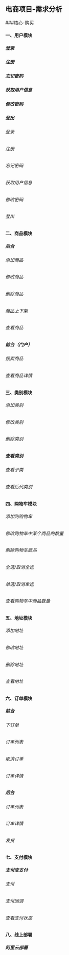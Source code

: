 ## 电商项目-需求分析
###核心-购买
 #### 一、用户模块
 ##### 登录
 ##### 注册
 ##### 忘记密码
 ##### 获取用户信息
 ##### 修改密码
 ##### 登出
 ###### 登录
 ###### 注册
 ###### 忘记密码
 ###### 获取用户信息
 ###### 修改密码
 ###### 登出
 #### 二、商品模块
 ##### 后台
 ###### 添加商品
  ###### 修改商品
  ###### 删除商品
  ###### 商品上下架
  ###### 查看商品
  ##### 前台（门户）
  ###### 搜索商品 
  ###### 查看商品详情
  #### 三、类别模块
  ###### 添加类别
  ###### 修改类别
  ###### 删除类别
  #####  查看类别
  ###### 查看子类
  ###### 查看后代类别  
  #### 四、购物车模块
  ###### 添加到购物车
  ###### 修改购物车中某个商品的数量
  ###### 删除购物车商品
  ###### 全选/取消全选
  ###### 单选/取消单选
   ###### 查看购物车中商品数量
   #### 五、地址模块
   ###### 添加地址
   ###### 修改地址
   ###### 删除地址
   ###### 查看地址 
   #### 六、订单模块
   ##### 前台
   ###### 下订单
   ###### 订单列表
   ###### 取消订单
   ###### 订单详情
  ##### 后台 
   ###### 订单列表
   ###### 订单详情
   ###### 发货
  #### 七、支付模块
   ##### 支付宝支付
   ###### 支付
   ###### 支付回调
   ###### 查看支付状态
  #### 八、线上部署
   ##### 阿里云部署
